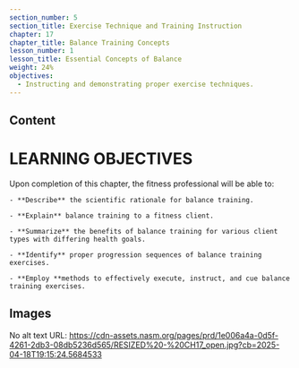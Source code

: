 ```yaml
---
section_number: 5
section_title: Exercise Technique and Training Instruction
chapter: 17
chapter_title: Balance Training Concepts
lesson_number: 1
lesson_title: Essential Concepts of Balance
weight: 24%
objectives:
  - Instructing and demonstrating proper exercise techniques.
---
```


## Content
# LEARNING OBJECTIVES

Upon completion of this chapter, the fitness professional will be able to:

	- **Describe** the scientific rationale for balance training.

	- **Explain** balance training to a fitness client.

	- **Summarize** the benefits of balance training for various client types with differing health goals.

	- **Identify** proper progression sequences of balance training exercises.

	- **Employ **methods to effectively execute, instruct, and cue balance training exercises.

## Images

No alt text
URL: https://cdn-assets.nasm.org/pages/prd/1e006a4a-0d5f-4261-2db3-08db5236d565/RESIZED%20-%20CH17_open.jpg?cb=2025-04-18T19:15:24.5684533